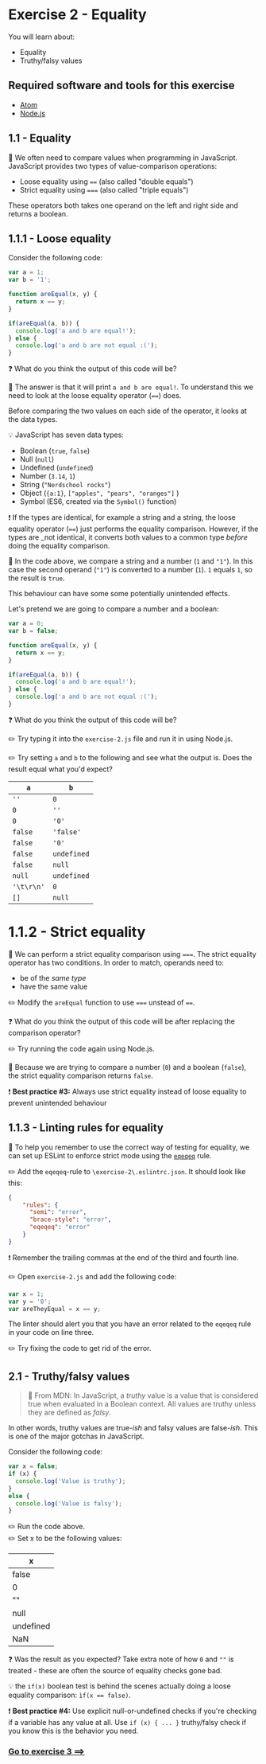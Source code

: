 # Exercise 2 - Equality

You will learn about:
 - Equality
 - Truthy/falsy values

## Required software and tools for this exercise
- [Atom](https://atom.io/)
- [Node.js](https://nodejs.org)

## 1.1 - Equality

:book: We often need to compare values when programming in JavaScript. JavaScript provides two types of value-comparison operations:
- Loose equality using `==` (also called "double equals")
- Strict equality using `===` (also called "triple equals")

These operators both takes one operand on the left and right side and returns a boolean.

## 1.1.1 - Loose equality

Consider the following code:
```JavaScript
var a = 1;
var b = '1';

function areEqual(x, y) {
  return x == y;
}

if(areEqual(a, b)) {
  console.log('a and b are equal!');
} else {
  console.log('a and b are not equal :(');
}
```

:question: What do you think the output of this code will be?

:book: The answer is that it will print `a and b are equal!`. To understand this we need to look at the loose equality operator (`==`) does.

Before comparing the two values on each side of the operator, it looks at the data types.

:bulb: JavaScript has seven data types:
- Boolean (`true`, `false`)
- Null (`null`)
- Undefined (`undefined`)
- Number (`3.14`, `1`)
- String (`"Nerdschool rocks"`)
- Object (`{a:1}`, `["apples", "pears", "oranges"]` )
- Symbol (ES6, created via the `Symbol()` function)

:exclamation: If the types are identical, for example a string and a string, the loose equality operator (`==`) just performs the equality comparison. However, if the types are _not identical, it converts both values to a common type _before_ doing the equality comparison.

:book: In the code above, we compare a string and a number (`1` and `"1"`). In this case the second operand (`"1"`) is converted to a number (`1`). `1` equals `1`, so the result is `true`.

This behaviour can have some some potentially unintended effects.

Let's pretend we are going to compare a number and a boolean:
```JavaScript
var a = 0;
var b = false;

function areEqual(x, y) {
  return x == y;
}

if(areEqual(a, b)) {
  console.log('a and b are equal!');
} else {
  console.log('a and b are not equal :(');
}
```

:question: What do you think the output of this code will be?

:pencil2: Try typing it into the `exercise-2.js` file and run it in using Node.js.

:pencil2: Try setting `a` and `b` to the following and see what the output is. Does the result equal what you'd expect?

|`a`|`b`|
|---|---|
|`''`| `0`|
|`0`|`''`|
|`0`|`'0'`|
|`false`|`'false'`|
|`false`|`'0'`|
|`false`|`undefined`|
|`false`|`null`|
|`null`|`undefined`|
|`'\t\r\n'`|`0`|
|`[]`|`null`|

# 1.1.2 - Strict equality

:book: We can perform a strict equality comparison using `===`. The strict equality operator has two conditions. In order to match, operands need to:
- be of the _same type_
- have the same value

:pencil2: Modify the `areEqual` function to use `===` unstead of `==`.

:question: What do you think the output of this code will be after replacing the comparison operator?

:pencil2: Try running the code again using Node.js.

:book: Because we are trying to compare a number (`0`) and a boolean (`false`), the strict equality comparison returns `false`.

:exclamation: **Best practice #3:** Always use strict equality instead of loose equality to prevent unintended behaviour

## 1.1.3 - Linting rules for equality

:book: To help you remember to use the correct way of testing for equality, we can set up ESLint to enforce strict mode using the [`eqeqeq`](https://eslint.org/docs/rules/eqeqeq) rule.

:pencil2: Add the `eqeqeq`-rule to `\exercise-2\.eslintrc.json`. It should look like this:

```json
{
    "rules": {
      "semi": "error",
      "brace-style": "error",
      "eqeqeq": "error"
    }
}
```

:exclamation: Remember the trailing commas at the end of the third and fourth line.

:pencil2: Open `exercise-2.js` and add the following code:

```JavaScript
var x = 1;
var y = '0';
var areTheyEqual = x == y;
```

The linter should alert you that you have an error related to the `eqeqeq` rule in your code on line three.

:pencil2: Try fixing the code to get rid of the error.

## 2.1 - Truthy/falsy values

> :book: From MDN: In JavaScript, a _truthy_ value is a value that is considered true when evaluated in a Boolean context. All values are truthy unless they are defined as _falsy_.

In other words, truthy values are true-_ish_ and falsy values are false-_ish_. This is one of the major gotchas in JavaScript.

Consider the following code:
```JavaScript
var x = false;
if (x) {
  console.log('Value is truthy');
}
else {
  console.log('Value is falsy');
}
```

:pencil2: Run the code above.  
:pencil2: Set x to be the following values:  

| x           |
|-------------|
|false        |
|0            |
|""           |
|null         |
|undefined    |
|NaN          |

:question: Was the result as you expected? Take extra note of how `0` and `""` is treated - these are often the source of equality checks gone bad.

:bulb: the `if(x)` boolean test is behind the scenes actually doing a loose equality comparison: `ìf(x == false)`.

:exclamation: **Best practice #4:** Use explicit null-or-undefined checks if you're checking if a variable has any value at all. Use `if (x) { ... }` truthy/falsy check if you know this is the behavior you need.



### [Go to exercise 3 ==>](../exercise-3/README.md)
